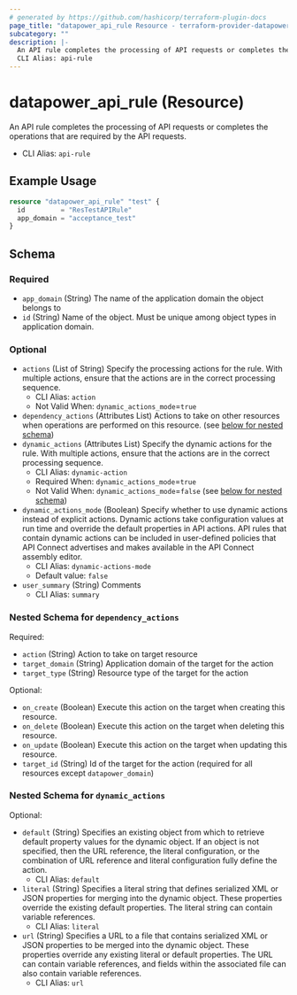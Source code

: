 ```yaml
---
# generated by https://github.com/hashicorp/terraform-plugin-docs
page_title: "datapower_api_rule Resource - terraform-provider-datapower"
subcategory: ""
description: |-
  An API rule completes the processing of API requests or completes the operations that are required by the API requests.
  CLI Alias: api-rule
---
```


# datapower_api_rule (Resource)

An API rule completes the processing of API requests or completes the operations that are required by the API requests.
  - CLI Alias: `api-rule`

## Example Usage

```terraform
resource "datapower_api_rule" "test" {
  id         = "ResTestAPIRule"
  app_domain = "acceptance_test"
}
```

<!-- schema generated by tfplugindocs -->
## Schema

### Required

- `app_domain` (String) The name of the application domain the object belongs to
- `id` (String) Name of the object. Must be unique among object types in application domain.

### Optional

- `actions` (List of String) Specify the processing actions for the rule. With multiple actions, ensure that the actions are in the correct processing sequence.
  - CLI Alias: `action`
  - Not Valid When: `dynamic_actions_mode`=`true`
- `dependency_actions` (Attributes List) Actions to take on other resources when operations are performed on this resource. (see [below for nested schema](#nestedatt--dependency_actions))
- `dynamic_actions` (Attributes List) Specify the dynamic actions for the rule. With multiple actions, ensure that the actions are in the correct processing sequence.
  - CLI Alias: `dynamic-action`
  - Required When: `dynamic_actions_mode`=`true`
  - Not Valid When: `dynamic_actions_mode`=`false` (see [below for nested schema](#nestedatt--dynamic_actions))
- `dynamic_actions_mode` (Boolean) Specify whether to use dynamic actions instead of explicit actions. Dynamic actions take configuration values at run time and override the default properties in API actions. API rules that contain dynamic actions can be included in user-defined policies that API Connect advertises and makes available in the API Connect assembly editor.
  - CLI Alias: `dynamic-actions-mode`
  - Default value: `false`
- `user_summary` (String) Comments
  - CLI Alias: `summary`

<a id="nestedatt--dependency_actions"></a>
### Nested Schema for `dependency_actions`

Required:

- `action` (String) Action to take on target resource
- `target_domain` (String) Application domain of the target for the action
- `target_type` (String) Resource type of the target for the action

Optional:

- `on_create` (Boolean) Execute this action on the target when creating this resource.
- `on_delete` (Boolean) Execute this action on the target when deleting this resource.
- `on_update` (Boolean) Execute this action on the target when updating this resource.
- `target_id` (String) Id of the target for the action (required for all resources except `datapower_domain`)


<a id="nestedatt--dynamic_actions"></a>
### Nested Schema for `dynamic_actions`

Optional:

- `default` (String) Specifies an existing object from which to retrieve default property values for the dynamic object. If an object is not specified, then the URL reference, the literal configuration, or the combination of URL reference and literal configuration fully define the action.
  - CLI Alias: `default`
- `literal` (String) Specifies a literal string that defines serialized XML or JSON properties for merging into the dynamic object. These properties override the existing default properties. The literal string can contain variable references.
  - CLI Alias: `literal`
- `url` (String) Specifies a URL to a file that contains serialized XML or JSON properties to be merged into the dynamic object. These properties override any existing literal or default properties. The URL can contain variable references, and fields within the associated file can also contain variable references.
  - CLI Alias: `url`
